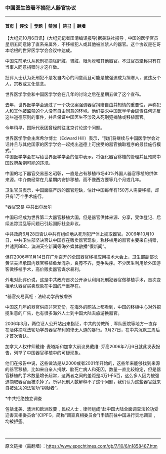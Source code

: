### 中国医生签署不摘犯人器官协议

---

#### [首页](../../../..?n1858487) &nbsp;|&nbsp; [评论](../../../../../epoch-comment?n1858487) &nbsp;|&nbsp; [专题](../../../../../epoch-special?n1858487) &nbsp;|&nbsp; [禁闻](../../../../../epoch-news?n1858487) &nbsp;|&nbsp; [禁书](../../../../../books?n1858487) &nbsp;|&nbsp; [翻墙](https://github.com/gfw-breaker/nogfw/blob/master/README.md?n1858487)


<div class="post_content" id="artbody" itemprop="articleBody">
 <!-- article content begin -->
 <p>
  【大纪元10月6日讯】(大纪元记者田清编译报导)据美联社报导﹐中国的医学官员星期五同意除了直系亲属外，不移植犯人或其他被监禁人的器官。这个协议是在哥本哈根的世界医学学会会议中达成。
 </p>
 <p>
  中国先前承认从死刑犯摘除肝脏，肾脏，眼角膜和其他器官。不过官员坚称只有在当事人同意捐赠时才这样做。
 </p>
 <p>
  批评人士认为死刑犯不是发自内心的同意而且可能是被强迫成为捐赠人，这违反个人，宗教或文化信念。
 </p>
 <p>
  世界医学学会和中国医学学会在几年的讨论之后在星期五做了这个宣布。
 </p>
 <p>
  去年，世界医学学会通过了一个决议案强调器官捐赠自由并知情的重要性，声称犯人和其他被监禁的个人没有自由同意的环境。他们要求中国医学学会谴责任何违反这些道德原则的事件，并且保证中国医生不涉及从死刑犯摘除或移植器官。
 </p>
 <p>
  今年稍早，国际代表团曾经前往北京讨论这个问题。
 </p>
 <p>
  世界医学学会主席希尔博士（Edward Hill）表示，“我们将继续与中国医学学会对话并且与其他国家的医学学会一起找出道德上可接受的器官摘取程序的最佳施行模式。”
  <br/>
  中国医学学会在写给世界医学学会的信中表示，将强化器官移植的管理并且预防中国政府条例可能的违规。
 </p>
 <p>
  中国的地下器官交易恶名昭彰，一直是占有移植市场40%外国人器官移植的供体来源。中介商经常在几星期内安排移植，而不像西方要等几个月或几年。
 </p>
 <p>
  卫生官员表示，中国面临严厉的器官短缺，估计中国每年有150万人需要移植，却只有1万个手术施行。
 </p>
 <p>
  *器官交易 中共出尔反尔
 </p>
 <p>
  中国已经成为世界第二大器官移植大国，但是器官供体来源、分享，受体登记、后续追踪混乱等问题已引起国际社会非议。
 </p>
 <p>
  中共政府6月28日否认中共有组织地从死刑犯尸体上摘取器官。2006年10月10日，中共卫生部坚决否认中国存在贩卖器官现象，称移植用的器官主要来自捐赠，并谴责BBC，澳洲天空新闻等海外媒体散播“假新闻”。
 </p>
 <p>
  但在2006年11月14日在广州召开的全国器官移植应用技术大会上，卫生部副部长黄洁夫坦承国内器官移植鱼龙混杂，良莠不齐，竞争失序。不少医生利用给外国游客做移植手术，高价贩卖器官谋求暴利。
 </p>
 <p>
  外电对此评价说，这是中共政府首次公开承认利用死刑犯器官做移植手术，首次变相承认器官买卖现象在中国的严重存在。
 </p>
 <p>
  *器官交易真相﹕法轮功学员被虐杀
 </p>
 <p>
  中国这几年的器官供应非常充份，在海外的网站上都看到，中国的移植中心对外招揽生意的广告，也有很多海外人士到中国大陆去旅游换器官。
 </p>
 <p>
  2006年3月，两位证人公开站出来指证，中共的劳教所﹑军队医院等地方一直存在活体摘除法轮功学员器官牟利的惨无人道的暴行。3月27日，在中共沉默三周后才首次否认。
 </p>
 <p>
  加拿大人权律师戴维· 麦塔斯和加拿大前议员戴维· 乔高2006年7月6日就此发表报告，列举了中国器官移植中的可疑现象。
 </p>
 <p>
  他们在报告中说，这些做法是从2000或者2001年开始的，这些年来能够找到来源的器官移植，比如来自亲人捐献、脑死亡病人和死囚，数量一直比较稳定，但是器官移植的手术数量增长超常，这两者之间的差距是4万1千5百，这么多人因为被强迫摘取器官而被杀掉了。所以死刑人数解释不了这个问题，我们认为这些器官就来自被处决的法轮功“捐献者”。
 </p>
 <p>
  *中共拒绝独立调查
 </p>
 <p>
  包括北美、澳洲和欧洲政要﹑民权人士﹑律师组成“赴中国大陆全面调查法轮功受迫害真相委员会”(CIPFG，简称“调查真相委员会”)申请前往中国进行实地调查﹐均被拒签。
 </p>
 <p>
  <font color="#ffffff">
   (http://www.dajiyuan.com)
  </font>
 </p>
 <!-- article content end -->
 <div id="below_article_ad">
 </div>
</div>


---

原文链接（需翻墙）：https://www.epochtimes.com/gb/7/10/6/n1858487.htm